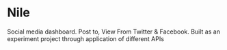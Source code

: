 # Nile
Social media dashboard.
Post to, View From Twitter & Facebook.
Built as an experiment project through application of different APIs
